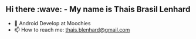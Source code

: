 <h2 align="center">
Hi there :wave: -  My name is Thais Brasil Lenhard
</h2>

- 🌱 Android Develop at Moochies
- 📫 How to reach me: thais.blenhard@gmail.com
